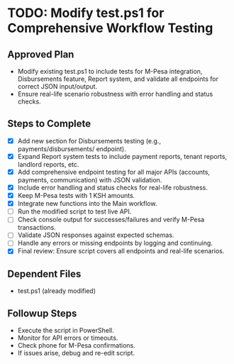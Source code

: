 # TODO: Modify test.ps1 for Comprehensive Workflow Testing

## Approved Plan
- Modify existing test.ps1 to include tests for M-Pesa integration, Disbursements feature, Report system, and validate all endpoints for correct JSON input/output.
- Ensure real-life scenario robustness with error handling and status checks.

## Steps to Complete
- [x] Add new section for Disbursements testing (e.g., payments/disbursements/ endpoint).
- [x] Expand Report system tests to include payment reports, tenant reports, landlord reports, etc.
- [x] Add comprehensive endpoint testing for all major APIs (accounts, payments, communication) with JSON validation.
- [x] Include error handling and status checks for real-life robustness.
- [x] Keep M-Pesa tests with 1 KSH amounts.
- [x] Integrate new functions into the Main workflow.
- [ ] Run the modified script to test live API.
- [ ] Check console output for successes/failures and verify M-Pesa transactions.
- [ ] Validate JSON responses against expected schemas.
- [ ] Handle any errors or missing endpoints by logging and continuing.
- [x] Final review: Ensure script covers all endpoints and real-life scenarios.

## Dependent Files
- test.ps1 (already modified)

## Followup Steps
- Execute the script in PowerShell.
- Monitor for API errors or timeouts.
- Check phone for M-Pesa confirmations.
- If issues arise, debug and re-edit script.
